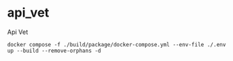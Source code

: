 # api_vet

Api Vet

`docker compose -f ./build/package/docker-compose.yml --env-file ./.env up --build --remove-orphans -d`
